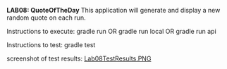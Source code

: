 **LAB08: QuoteOfTheDay**
This  application will generate and 
display a new random quote on each run.

Instructions to execute:
gradle run
OR
gradle run local
OR
gradle run api

Instructions to test:
gradle test

screenshot of test results:
[Lab08TestResults.PNG](/Lab08TestResults.PNG)
